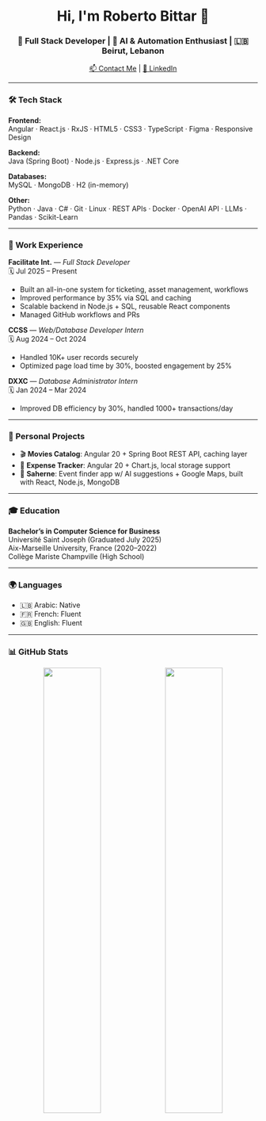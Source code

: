 <h1 align="center">Hi, I'm Roberto Bittar 👋</h1>
<h3 align="center">🚀 Full Stack Developer | 🧠 AI & Automation Enthusiast | 🇱🇧 Beirut, Lebanon</h3>

<p align="center">
  <a href="mailto:Roberto.work.80@gmail.com">📫 Contact Me</a> |
  <a href="https://www.linkedin.com/in/roberto-bittar-83b508306/">🔗 LinkedIn</a>
</p>

---

### 🛠 Tech Stack

**Frontend:**  
Angular · React.js · RxJS · HTML5 · CSS3 · TypeScript · Figma · Responsive Design

**Backend:**  
Java (Spring Boot) · Node.js · Express.js · .NET Core

**Databases:**  
MySQL · MongoDB · H2 (in-memory)

**Other:**  
Python · Java · C# · Git · Linux · REST APIs · Docker · OpenAI API · LLMs · Pandas · Scikit-Learn

---

### 💼 Work Experience

**Facilitate Int.** — _Full Stack Developer_  
🗓 Jul 2025 – Present  
- Built an all-in-one system for ticketing, asset management, workflows  
- Improved performance by 35% via SQL and caching  
- Scalable backend in Node.js + SQL, reusable React components  
- Managed GitHub workflows and PRs  

**CCSS** — _Web/Database Developer Intern_  
🗓 Aug 2024 – Oct 2024  
- Handled 10K+ user records securely  
- Optimized page load time by 30%, boosted engagement by 25%  

**DXXC** — _Database Administrator Intern_  
🗓 Jan 2024 – Mar 2024  
- Improved DB efficiency by 30%, handled 1000+ transactions/day

---

### 🌱 Personal Projects

- 🎬 **Movies Catalog**: Angular 20 + Spring Boot REST API, caching layer  
- 💸 **Expense Tracker**: Angular 20 + Chart.js, local storage support  
- 🎉 **Saherne**: Event finder app w/ AI suggestions + Google Maps, built with React, Node.js, MongoDB  

---

### 🎓 Education

**Bachelor’s in Computer Science for Business**  
Université Saint Joseph (Graduated July 2025)  
Aix-Marseille University, France (2020–2022)  
Collège Mariste Champville (High School)

---

### 🌍 Languages

- 🇱🇧 Arabic: Native  
- 🇫🇷 French: Fluent  
- 🇬🇧 English: Fluent  

---

### 📊 GitHub Stats

<p align="center">
  <img width="48%" src="https://github-readme-stats.vercel.app/api?username=robertobi99&show_icons=true&theme=tokyonight" />
  <img width="48%" src="https://streak-stats.demolab.com?user=robertobi99&theme=tokyonight" />
</p>

